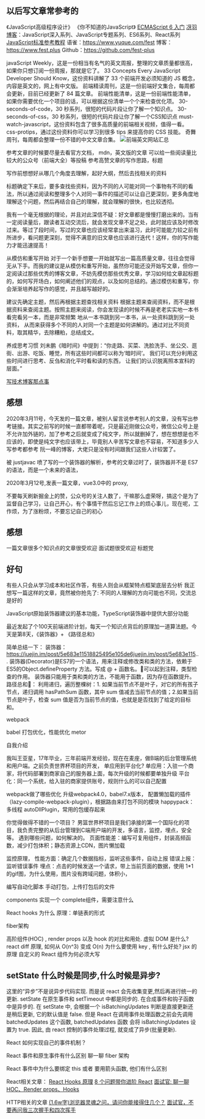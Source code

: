 ## 以后写文章常参考的
《JavaScript高级程序设计》
《你不知道的JavaScript》
[ECMAScript 6 入门](https://es6.ruanyifeng.com/#docs/function)
[冴羽博客](https://github.com/mqyqingfeng/Blog)：JavaScript深入系列、JavaScript专题系列、ES6系列、React系列
[JavaScript标准参考教程](https://javascript.ruanyifeng.com/#introduction)
语雀：https://www.yuque.com/fest
博客：https://www.fest.plus
Github：https://github.com/fest-plus

javaScript Weekly，这是一份相当有名气的英文周报，整理的文章质量都很高，如果你只想订阅一份周报，那就是它了。
33 Concepts Every JavaScript Developer Should Know，这份资料讲解了 33 个前端开发必须知道的 JS 概念，内容是英文的，网上有中文版。
前端精读周刊，这是一份前端好文集合，每周都会更新，目前已经更新了 84 篇文章。
前端性能清单，这是一份前端性能清单，如果你需要优化一个项目的话，可以根据这份清单一个个来检查优化项。
30-seconds-of-code，30 秒系列，很短的代码片段让你了解一个知识点。
30-seconds-of-css，30 秒系列，很短的代码片段让你了解一个CSS知识点
must-watch-javascript，这份资料包含了很多高质量的前端相关视频，值得一看。
css-protips，通过这份资料你可以学习到很多 tips 来提高你的 CSS 技能。
奇舞周刊，每周都会整理一份不错的中文文章合集。
![前端英文网站汇总](https://www.notion.so/0ba81e1707ae479b8c2b9ec79fe3a3ce)

参考文章的时候要尽量去看官方文档， mdn，英文版的文章
可以给一些阅读量比较大的公众号（前端大全）等投稿
参考高赞文章的写作思路，标题


写作前想想好从哪几个角度去理解，起好大纲，然后去找相关的资料

标题确定下来后，要多查找些资料，因为不同的人可能对同一个事物有不同的看法，所以通过阅读和整理多个人对同一事件的描述可以让自己更深刻，更多角度地理解这个问题，然后再结合自己的理解，就会理解的很快，也比较透彻。

我有一个毫无根据的理论，并且对此深信不疑：好文章都是慢慢打磨出来的。当有一定阅读量后，跟读者互动交流后，就会发现文章不足之处，此时就应该及时修改过来。等过了段时间，写过的文章也应该经常拿出来温习，此时可能能力较之前有所进步，看问题更深刻，觉得不满意的旧文章也应该进行迭代！这样，你的写作能力才能迅速提高！

从模仿和重写开始
对于一个新手想要一开始就写出一篇高质量文章，往往会觉得无从下手。而我的建议是从模仿和重写开始，虽然你可能还没开始写文章，但你一定阅读过那些优秀的博客文章，不妨先模仿那些优秀文章，学习如何给文章起标题的，如何写开场白，如何阐述他们的观点，以及如何总结的。通过模仿和重写，你会渐渐培养起写作的感觉，并且越写越好的。

建议先确定主题，然后再根据主题查找相关资料
根据主题来查阅资料，而不是根据资料来查阅主题。按照主题来阅读，你会发现读的时候不再是老老实实地一本书看完看另一本，而是非常频繁 地从一本书跳到另一本书，从一处资料跳到另一处资料， 从而来获得多个不同的人对同一个主题是如何讲解的。通过对比不同资料，取其精华，去除糟粕，总结成文。

养成思考习惯
刘未鹏《暗时间》中提到：“你走路、买菜、洗脸洗手、坐公交、逛街、出游、吃饭、睡觉，所有这些时间都可以称为‘暗时间’。 我们可以充分利用这些时间进行思考、反刍和消化平时看和读的东西， 让我们的认识脱离照本宣科的层面。”

[写技术博客那点事](https://segmentfault.com/a/1190000018147445)

## 感想

2020年3月11号，今天发的一篇文章，被别人留言说参考别人的文章，没有写出参考链接。其实之前写的时候一直都带着呢，只是最近刚做公众号，微信公众号上是不允许加外链的，加了参考之后就变成了纯文字，所以就删掉了，想在想想是也不应该的，即使是纯文字也应该带上，毕竟别人辛苦写文章也不容易，不知道多少人写参考都参考 阮一峰的博客，大佬只是没有时间跟我们这些人计较罢了。

被 justjavac 喷了写的一个装饰器的解析，参考的文章过时了，装饰器并不是 ES7的语法，而是一个未来的语法，


2020年3月12号,发表一篇文章，vue3.0中的 proxy, 

不要每天刷新掘金上的赞，公众号的关注人数了，干嘛那么虚荣呀，搞这个是为了监督自己学习，让自己开心，有个事情干然后忘记工作上的烦心事儿，现在呢，工作烦，为了涨粉烦，不要忘记自己的初心

## 感想
一篇文章很多个知识点的文章很受欢迎
面试题很受欢迎
标题党

## 好句
有些人只会从学习成本和社区作答，有些人则会从框架特点框架底层去分析
我正想写一篇这样的文章，竟然被你抢先了: 不同的人理解的方向可能也不同，交流总是好的



JavaScript原始装饰器建议的基本功能，TypeScript装饰器中提供大部分功能



最近发起了个100天前端进阶计划，每天一个知识点背后的原理加一道算法题。今天是第8天，《装饰器》+ 《路径总和》

简单总结一下：
装饰器：https://juejin.im/post/5e683e11518825495e105de6juejin.im/post/5e683e115...
装饰器(Decorator)是ES7的一个语法，用来注释或修改类和类的方法，依赖于ES5的Object.defineProperty 方法。写成 @ + 函数名。可以起到注释，类型检查的作用。
装饰器只能用于类和类的方法，不能用于函数，因为存在函数提升。
路径总和：
利用递归，遍历整棵树：1. 如果当前节点不是叶子，对它的所有孩子节点，递归调用 hasPathSum 函数，其中 sum 值减去当前节点的值；2.如果当前节点是叶子，检查 sum 值是否为当前节点的值，也就是是否找到了给定的目标和。



webpack

babel
打包优化，性能优化
metor




自我介绍

我叫王亚星，17年毕业，三年前端开发经验，现在在麦座，做B端的后台管理系统和用户端。之前负责世界杯项目的开发，
单应用到平台化?
单应用：入驻一个商家，将代码部署到商家自己的服务器上面，每次升级的时候都要单独升级
平台化：同一个系统，给入驻的商家提供账号，规则什么的可以自己配置

webpack做了哪些优化
升级webpack4.0，babel7.x版本，
配置懒加载的插件（lazy-compile-webpack-plugin），根据路由来打包不同的模块
happypack：多线程
autoDllPlugin，常用的包缓存起来


你觉得做得不错的一个项目？
男篮世界杯项目是我们承接的第一个国际化的项目，我负责完整的从后台管理到C端用户端的开发，多语言，监控，埋点，安全等。
遇到哪些问题，如何解决的。
页面性能差：编写可复用组件，封装高频函数，减少打包体积；静态资源上CDN，图片懒加载

监控原理，
性能方面：确定几个数据指标，监听这些事件，自动上报
错误上报：监听错误事件
埋点：点击的时候发送一个请求，带上当前页面的数据，使用 1*1的gif图，为什么使用，图片没有跨域问题，体积小，

编写自动化脚本
手动打包，上传打包后的文件


components
实现一个 complete组件，需要注意什么

React hooks
为什么
原理：单链表的形式

fiber架构

高阶组件(HOC) , render props 以及 hook 的对比和用处.
虚拟 DOM 是什么?
react diff 原理, 如何从 O(n^3) 变成 O(n)
为什么要使用 key , 有什么好处?
jsx 的原理
自定义的 React 组件为何必须大写
## setState 什么时候是同步,什么时候是异步?
这里的“异步”不是说异步代码实现. 而是说 react 会先收集变更,然后再进行统一的更新.
setState 在原生事件和 setTimeout 中都是同步的. 在合成事件和钩子函数中是异步的.
在 setState 中, 会根据一个 isBatchingUpdates 判断是直接更新还是稍后更新, 它的默认值是 false. 但是 React 在调用事件处理函数之前会先调用 batchedUpdates 这个函数, batchedUpdates 函数 会将 isBatchingUpdates 设置为 true. 因此, 由 react 控制的事件处理过程, 就变成了异步(批量更新).

React 如何实现自己的事件机制？

React 事件和原生事件有什么区别
聊一聊 fiber 架构

React 事件中为什么要绑定 this 或者 要用箭头函数, 他们有什么区别

React相关文章：
[React Hooks 原理](https://github.com/brickspert/blog/issues/26)
[8 个问题带你进阶 React](https://mp.weixin.qq.com/s/9xWS-rMgMFIDjly9vB70Yw)
[面试官: 聊一聊 HOC、Render props、Hooks](https://juejin.im/post/5e63798f6fb9a07cca1dfac6)

HTTP相关的文章
[(1.6w字)浏览器灵魂之问，请问你能接得住几个？](https://juejin.im/post/5df5bcea6fb9a016091def69)
[面试官，不要再问我三次握手和四次挥手](https://zhuanlan.zhihu.com/p/86426969)

